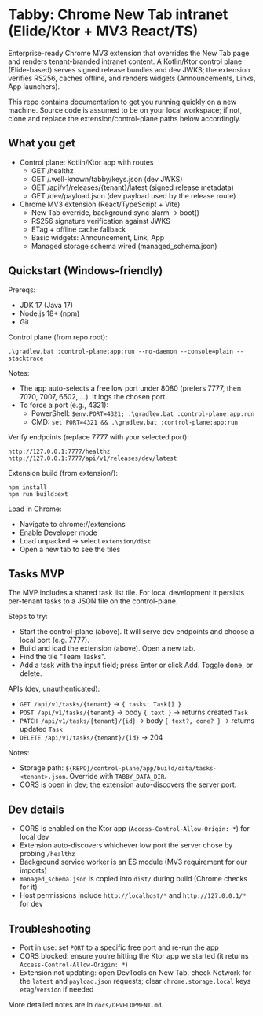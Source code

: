 # Tabby: Chrome New Tab intranet (Elide/Ktor + MV3 React/TS)

Enterprise-ready Chrome MV3 extension that overrides the New Tab page and renders tenant-branded intranet content. A Kotlin/Ktor control plane (Elide-based) serves signed release bundles and dev JWKS; the extension verifies RS256, caches offline, and renders widgets (Announcements, Links, App launchers).

This repo contains documentation to get you running quickly on a new machine. Source code is assumed to be on your local workspace; if not, clone and replace the extension/control-plane paths below accordingly.

## What you get
- Control plane: Kotlin/Ktor app with routes
  - GET /healthz
  - GET /.well-known/tabby/keys.json (dev JWKS)
  - GET /api/v1/releases/{tenant}/latest (signed release metadata)
  - GET /dev/payload.json (dev payload used by the release route)
- Chrome MV3 extension (React/TypeScript + Vite)
  - New Tab override, background sync alarm → boot()
  - RS256 signature verification against JWKS
  - ETag + offline cache fallback
  - Basic widgets: Announcement, Link, App
  - Managed storage schema wired (managed_schema.json)

## Quickstart (Windows-friendly)

Prereqs:
- JDK 17 (Java 17)
- Node.js 18+ (npm)
- Git

Control plane (from repo root):

```
.\gradlew.bat :control-plane:app:run --no-daemon --console=plain --stacktrace
```

Notes:
- The app auto-selects a free low port under 8080 (prefers 7777, then 7070, 7007, 6502, ...). It logs the chosen port.
- To force a port (e.g., 4321):
  - PowerShell: `$env:PORT=4321; .\gradlew.bat :control-plane:app:run`
  - CMD: `set PORT=4321 && .\gradlew.bat :control-plane:app:run`

Verify endpoints (replace 7777 with your selected port):

```
http://127.0.0.1:7777/healthz
http://127.0.0.1:7777/api/v1/releases/dev/latest
```

Extension build (from extension/):

```
npm install
npm run build:ext
```

Load in Chrome:
- Navigate to chrome://extensions
- Enable Developer mode
- Load unpacked → select `extension/dist`
- Open a new tab to see the tiles

## Tasks MVP

The MVP includes a shared task list tile. For local development it persists per-tenant tasks to a JSON file on the control-plane.

Steps to try:
- Start the control-plane (above). It will serve dev endpoints and choose a local port (e.g. 7777).
- Build and load the extension (above). Open a new tab.
- Find the tile "Team Tasks".
- Add a task with the input field; press Enter or click Add. Toggle done, or delete.

APIs (dev, unauthenticated):
- `GET /api/v1/tasks/{tenant}` → `{ tasks: Task[] }`
- `POST /api/v1/tasks/{tenant}` → body `{ text }` → returns created `Task`
- `PATCH /api/v1/tasks/{tenant}/{id}` → body `{ text?, done? }` → returns updated `Task`
- `DELETE /api/v1/tasks/{tenant}/{id}` → 204

Notes:
- Storage path: `${REPO}/control-plane/app/build/data/tasks-<tenant>.json`. Override with `TABBY_DATA_DIR`.
- CORS is open in dev; the extension auto-discovers the server port.

## Dev details
- CORS is enabled on the Ktor app (`Access-Control-Allow-Origin: *`) for local dev
- Extension auto-discovers whichever low port the server chose by probing `/healthz`
- Background service worker is an ES module (MV3 requirement for our imports)
- `managed_schema.json` is copied into `dist/` during build (Chrome checks for it)
- Host permissions include `http://localhost/*` and `http://127.0.0.1/*` for dev

## Troubleshooting
- Port in use: set `PORT` to a specific free port and re-run the app
- CORS blocked: ensure you’re hitting the Ktor app we started (it returns `Access-Control-Allow-Origin: *`)
- Extension not updating: open DevTools on New Tab, check Network for the `latest` and `payload.json` requests; clear `chrome.storage.local` keys `etag`/`version` if needed

More detailed notes are in `docs/DEVELOPMENT.md`.
